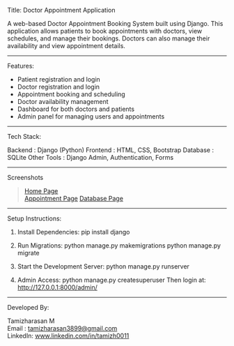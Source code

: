 Title: Doctor Appointment Application

A web-based Doctor Appointment Booking System built using Django. 
This application allows patients to book appointments with doctors, view schedules, and manage their bookings. 
Doctors can also manage their availability and view appointment details.

------------------------------------------------------------

Features:

- Patient registration and login
- Doctor registration and login
- Appointment booking and scheduling
- Doctor availability management
- Dashboard for both doctors and patients
- Admin panel for managing users and appointments

------------------------------------------------------------

Tech Stack:

Backend      : Django (Python)
Frontend     : HTML, CSS, Bootstrap
Database     : SQLite
Other Tools  : Django Admin, Authentication, Forms

------------------------------------------------------------

Screenshots 

> [Home Page](screentshots/home.jpg)  
> [Appointment Page](screentshots/appointments.jpg)
> [Database Page](screentshots/database.jpg)

------------------------------------------------------------

Setup Instructions:

1. Install Dependencies:
   pip install django

2. Run Migrations:
   python manage.py makemigrations
   python manage.py migrate

3. Start the Development Server:
   python manage.py runserver

4. Admin Access:
   python manage.py createsuperuser
   Then login at: http://127.0.0.1:8000/admin/

------------------------------------------------------------

Developed By:

Tamizharasan M  
Email   : tamizharasan3899@gmail.com  
LinkedIn: www.linkedin.com/in/tamizh0011
